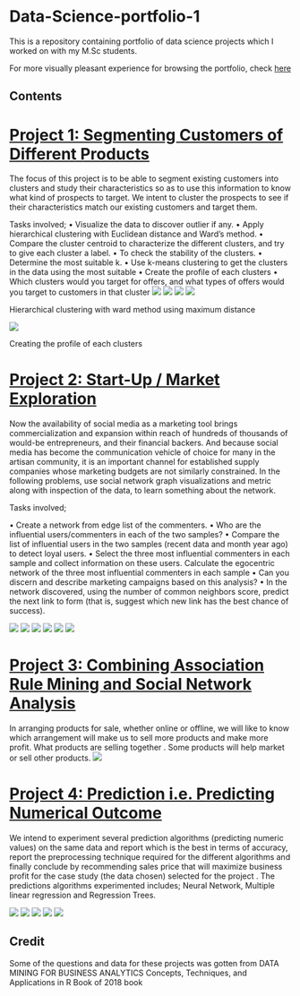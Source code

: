 # Data-Science-portfolio-1
This is a repository containing  portfolio of data science projects which I worked on with my M.Sc students.

For more visually pleasant experience for browsing  the portfolio, check [here](https://ibkafolabi.github.io/Data-Science-portfolio-1/)


Contents
---------
# [Project 1: Segmenting Customers of Different Products](https://github.com/ibkAfolabi/Data-Science-portfolio-1/blob/main/DataScienceGroup1.R)
  
  The focus of this project is to be able to segment existing customers into clusters and study their characteristics so as to use this information to know what kind of prospects   to target. We intent to cluster the prospects to see if their characteristics match our existing customers and target them.

Tasks involved;
 •	Visualize the data to discover outlier if any.
 •	Apply hierarchical clustering with Euclidean distance and Ward’s method. 
 •	Compare the cluster centroid to characterize the different clusters, and try to give each cluster a label.
 •	To check the stability of the clusters.
 •	Determine the most suitable k.
 •	Use k-means clustering to get the clusters in the data using the most suitable
 •	Create the profile of each clusters
 •	Which clusters would you target for offers, and what types of offers would you target to customers in that cluster
 ![](images/picture1.png)
  ![](images/picture2.png)
  ![](images/picture3.png)
  ![](images/picture4.png)
  
  Hierarchical clustering with ward method using maximum distance
  
  
  ![](images/Untitled5.png) 
  
  Creating the profile of each clusters
   

# [Project 2: Start-Up /  Market Exploration](https://github.com/ibkAfolabi/Data-Science-portfolio-1/blob/main/assign2codes.R)
Now the availability of social media as a marketing tool brings commercialization and expansion within reach of hundreds of thousands of would-be entrepreneurs, and their financial backers. And because social media has become the communication vehicle of choice for many in the artisan community, it is an important channel for established supply companies whose marketing budgets are not similarly constrained. In the following problems, use social network graph visualizations and metric along with inspection of the data, to learn something about the network.

Tasks involved;

•	Create a network from edge list of the commenters. 
•	Who are the influential users/commenters in each of the two samples? 
•	Compare the list of influential users in the two samples (recent  data and month year ago) to detect loyal users.
•	Select the three most influential commenters in each sample and collect information on these users. Calculate the egocentric network of the three most influential commenters in each sample
•	 Can you discern and describe marketing campaigns based on this analysis?
•	In the network discovered, using the number of common neighbors score, predict the next link to form (that is, suggest which new link has the best chance of success). 

![](images2/pic1.png)
    ![](images2/pic2.png)
    ![](images2/pic3.png)
    ![](images2/pic4.png)
    ![](images2/pic5.png)
    ![](images2/pic6.png)

# [Project 3: Combining Association Rule Mining and Social Network Analysis](https://github.com/ibkAfolabi/Data-Science-portfolio-1/blob/main/assign3codes.R)
In arranging products for sale, whether online or offline, we will like to know which arrangement will make us to sell more products and make more profit. What products are selling together . Some products will help market or sell other products.
![](images3/pict1.png)
 
# [Project 4: Prediction i.e. Predicting Numerical Outcome](https://github.com/ibkAfolabi/Data-Science-portfolio-1/blob/main/assign5.R)
We intend to experiment several prediction algorithms (predicting numeric values) on the same data and report which is the best in terms of accuracy, report the preprocessing technique required for the different algorithms and finally conclude by recommending sales price that will maximize business profit for the case study (the data chosen) selected for the project .  The predictions algorithms experimented includes;	Neural Network, Multiple linear regression and Regression Trees.  


![](images4/pict1.png)
![](images4/pict2.png)
![](images4/pict3.png)
![](images4/pict5.png)
![](images4/pict6.png)

 Credit
 -------
Some of the questions and data for these projects was gotten from 
DATA MINING FOR BUSINESS ANALYTICS Concepts, Techniques, and Applications in R Book of 2018 book
